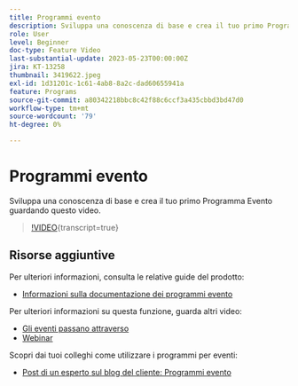 ```yaml
---
title: Programmi evento
description: Sviluppa una conoscenza di base e crea il tuo primo Programma Evento.
role: User
level: Beginner
doc-type: Feature Video
last-substantial-update: 2023-05-23T00:00:00Z
jira: KT-13258
thumbnail: 3419622.jpeg
exl-id: 1d31201c-1c61-4ab8-8a2c-dad60655941a
feature: Programs
source-git-commit: a80342218bbc8c42f88c6ccf3a435cbbd3bd47d0
workflow-type: tm+mt
source-wordcount: '79'
ht-degree: 0%

---
```


# Programmi evento

Sviluppa una conoscenza di base e crea il tuo primo Programma Evento guardando questo video.

>[!VIDEO](https://video.tv.adobe.com/v/3454002/?learn=on&captions=ita){transcript=true}

## Risorse aggiuntive

Per ulteriori informazioni, consulta le relative guide del prodotto:

* [Informazioni sulla documentazione dei programmi evento](https://experienceleague.adobe.com/docs/marketo/using/product-docs/demand-generation/events/understanding-events/understanding-event-programs.html?lang=it)

Per ulteriori informazioni su questa funzione, guarda altri video:
* [Gli eventi passano attraverso](https://experienceleague.adobe.com/docs/marketo-learn/tutorials/events/events-watch.html?lang=it)
* [Webinar](https://experienceleague.adobe.com/docs/marketo-learn/tutorials/events/webinar-watch.html?lang=it)

Scopri dai tuoi colleghi come utilizzare i programmi per eventi:
* [Post di un esperto sul blog del cliente: Programmi evento](https://nation.marketo.com/t5/product-blogs/marketo-success-series-event-programs/ba-p/299191)
